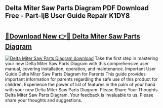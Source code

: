 ## Delta Miter Saw Parts Diagram PDF Download Free - Part-IjB User Guide Repair K1DY8

# <h2><a href="http://dfq3vy.blite.top/?on=Delta+Miter+Saw+Parts+Diagram">🔗Download New 👉🔴 Delta Miter Saw Parts Diagram</a></h2>

[![Delta Miter Saw Parts Diagram download](https://i.imgur.com/lujVjoI.png)](http://dfq3vy.blite.top/?on=Delta+Miter+Saw+Parts+Diagram)
Take the first step in mastering your new Delta Miter Saw Parts Diagram with this comprehensive user manual, covering installation, operation, and maintenance. Important User Guide Delta Miter Saw Parts Diagram for Parents This guide provides important information for parents regarding the safe use of this product for children. Experience the power of list of features in the palm of your hand with your new Delta Miter Saw Parts Diagram. Please Share Your Thoughts Delta Miter Saw Parts Diagram. Your feedback is invaluable to us. Please share your thoughts and suggestions.
